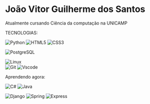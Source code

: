 # João Vitor Guilherme dos Santos

Atualmente cursando Ciência da computação na UNICAMP    

TECNOLOGIAS:

 ![Python](https://img.shields.io/badge/python-3670A0?style=for-the-badge&logo=python&logoColor=ffdd54) 
 ![HTML5](https://img.shields.io/badge/HTML5-E34F26?style=for-the-badge&logo=html5&logoColor=white) 
![CSS3](https://img.shields.io/badge/CSS3-1572B6?style=for-the-badge&logo=css3&logoColor=white) 

 ![PostgreSQL](https://img.shields.io/badge/PostgreSQL-000?style=for-the-badge&logo=postgresql) 

  ![Linux](https://img.shields.io/badge/Linux-000?style=for-the-badge&logo=linux&logoColor=FCC624)  
  ![Git](https://img.shields.io/badge/GIT-E44C30?style=for-the-badge&logo=git&logoColor=white) 
  ![Vscode](https://img.shields.io/badge/Vscode-007ACC?style=for-the-badge&logo=visual-studio-code&logoColor=white) 

  Aprendendo agora:
  
  ![C#](https://img.shields.io/badge/C%23-239120?style=for-the-badge&logo=c-sharp&logoColor=white) 
  ![Java](https://img.shields.io/badge/java-%23ED8B00.svg?style=for-the-badge&logo=openjdk&logoColor=white)
  
  ![Django](https://img.shields.io/badge/django-%23092E20.svg?style=for-the-badge&logo=django&logoColor=white) 
   ![Spring](https://img.shields.io/badge/spring-%236DB33F.svg?style=for-the-badge&logo=spring&logoColor=white) 
    ![Express](https://img.shields.io/badge/express.js-%23404d59.svg?style=for-the-badge&logo=express&logoColor=%2361DAFB) 

